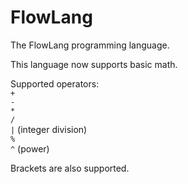 # FlowLang
The FlowLang programming language.                                                                                                                                               

This language now supports basic math.                                                                                                                                           

Supported operators:                                                                                                                                                             
`+`                                                                                                                                                                             
`-`                                                                                                                                                                             
`*`                                                                                                                                                                             
`/`                                                                                                                                                                             
`|` (integer division)                                                                                                                                                           
`%`                                                                                                                                                                             
`^` (power)                                                                                                                                                                     

Brackets are also supported.

